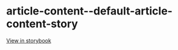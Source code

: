 # article-content--default-article-content-story

[View in storybook](https://raw.githack.com/Independent-Digital-News-and-Media-Ltd/standard-pwamp-sb/PR-804-sb/index.html?path=/story/article-content--default-article-content-story)